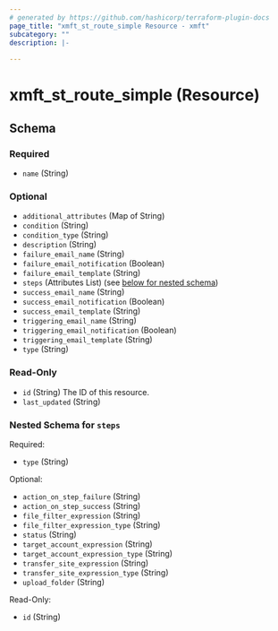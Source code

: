 ```yaml
---
# generated by https://github.com/hashicorp/terraform-plugin-docs
page_title: "xmft_st_route_simple Resource - xmft"
subcategory: ""
description: |-
  
---
```


# xmft_st_route_simple (Resource)





<!-- schema generated by tfplugindocs -->
## Schema

### Required

- `name` (String)

### Optional

- `additional_attributes` (Map of String)
- `condition` (String)
- `condition_type` (String)
- `description` (String)
- `failure_email_name` (String)
- `failure_email_notification` (Boolean)
- `failure_email_template` (String)
- `steps` (Attributes List) (see [below for nested schema](#nestedatt--steps))
- `success_email_name` (String)
- `success_email_notification` (Boolean)
- `success_email_template` (String)
- `triggering_email_name` (String)
- `triggering_email_notification` (Boolean)
- `triggering_email_template` (String)
- `type` (String)

### Read-Only

- `id` (String) The ID of this resource.
- `last_updated` (String)

<a id="nestedatt--steps"></a>
### Nested Schema for `steps`

Required:

- `type` (String)

Optional:

- `action_on_step_failure` (String)
- `action_on_step_success` (String)
- `file_filter_expression` (String)
- `file_filter_expression_type` (String)
- `status` (String)
- `target_account_expression` (String)
- `target_account_expression_type` (String)
- `transfer_site_expression` (String)
- `transfer_site_expression_type` (String)
- `upload_folder` (String)

Read-Only:

- `id` (String)
